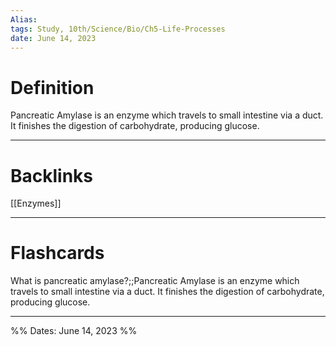 ```yaml
---
Alias:
tags: Study, 10th/Science/Bio/Ch5-Life-Processes
date: June 14, 2023
---
```

# Definition
Pancreatic Amylase is an enzyme which travels to small intestine via a duct. It finishes the digestion of carbohydrate, producing glucose.


---
# Backlinks
[[Enzymes]]

---
# Flashcards
What is pancreatic amylase?;;Pancreatic Amylase is an enzyme which travels to small intestine via a duct. It finishes the digestion of carbohydrate, producing glucose.
<!--SR:!2024-06-14,262,280-->

---

%%
Dates: June 14, 2023
%%